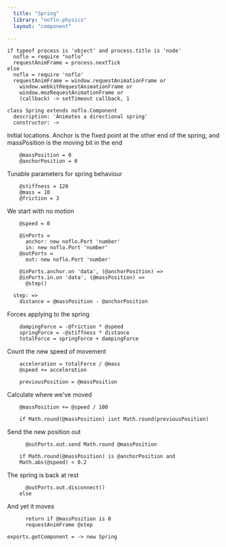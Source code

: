 ```yaml
---
  title: "Spring"
  library: "noflo-physics"
  layout: "component"

---
```


    if typeof process is 'object' and process.title is 'node'
      noflo = require "noflo"
      requestAnimFrame = process.nextTick
    else
      noflo = require 'noflo'
      requestAnimFrame = window.requestAnimationFrame or
        window.webkitRequestAnimationFrame or
        window.mozRequestAnimationFrame or
        (callback) -> setTimeout callback, 1
    
    class Spring extends noflo.Component
      description: 'Animates a directional spring'
      constructor: ->

Initial locations. Anchor is the fixed point
at the other end of the spring, and massPosition
is the moving bit in the end

        @massPosition = 0
        @anchorPosition = 0
    

Tunable parameters for spring behaviour

        @stiffness = 120
        @mass = 10
        @friction = 3
    

We start with no motion

        @speed = 0
    
        @inPorts =
          anchor: new noflo.Port 'number'
          in: new noflo.Port 'number'
        @outPorts =
          out: new noflo.Port 'number'
     
        @inPorts.anchor.on 'data', (@anchorPosition) =>
        @inPorts.in.on 'data', (@massPosition) =>
          @step()
    
      step: =>
        distance = @massPosition - @anchorPosition
    

Forces applying to the spring

        dampingForce = -@friction * @speed
        springForce = -@stiffness * distance
        totalForce = springForce + dampingForce
       

Count the new speed of movement

        acceleration = totalForce / @mass
        @speed += acceleration
    
        previousPosition = @massPosition
    

Calculate where we've moved

        @massPosition += @speed / 100
    
        if Math.round(@massPosition) isnt Math.round(previousPosition)

Send the new position out

          @outPorts.out.send Math.round @massPosition
    
        if Math.round(@massPosition) is @anchorPosition and
        Math.abs(@speed) < 0.2

The spring is back at rest

          @outPorts.out.disconnect()
        else

And yet it moves

          return if @massPosition is 0
          requestAnimFrame @step
    
    exports.getComponent = -> new Spring
    

